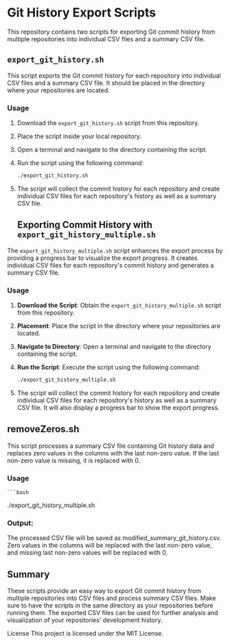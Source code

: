 # Git History Export Scripts

This repository contains two scripts for exporting Git commit history from multiple repositories into individual CSV files and a summary CSV file.

## `export_git_history.sh`

This script exports the Git commit history for each repository into individual CSV files and a summary CSV file. It should be placed in the directory where your repositories are located.

### Usage

1. Download the `export_git_history.sh` script from this repository.

2. Place the script inside your local repository.

3. Open a terminal and navigate to the directory containing the script.

4. Run the script using the following command:

   ```bash
   ./export_git_history.sh
5. The script will collect the commit history for each repository and create individual CSV files for each repository's history as well as a summary CSV file.

   ## Exporting Commit History with `export_git_history_multiple.sh`

The `export_git_history_multiple.sh` script enhances the export process by providing a progress bar to visualize the export progress. It creates individual CSV files for each repository's commit history and generates a summary CSV file.

### Usage

1. **Download the Script**: Obtain the `export_git_history_multiple.sh` script from this repository.

2. **Placement**: Place the script in the directory where your repositories are located.

3. **Navigate to Directory**: Open a terminal and navigate to the directory containing the script.

4. **Run the Script**: Execute the script using the following command:

   ```bash
   ./export_git_history_multiple.sh
5. The script will collect the commit history for each repository and create individual CSV files for each repository's history as well as a summary CSV file. It will also display a progress bar to show the export progress.

## removeZeros.sh
This script processes a summary CSV file containing Git history data and replaces zero values in the columns with the last non-zero value. If the last non-zero value is missing, it is replaced with 0.

### Usage
    ```bash
   ./export_git_history_multiple.sh

### Output:

The processed CSV file will be saved as modified_summary_git_history.csv. Zero values in the columns will be replaced with the last non-zero value, and missing last non-zero values will be replaced with 0.

## Summary
These scripts provide an easy way to export Git commit history from multiple repositories into CSV files and process summary CSV files. Make sure to have the scripts in the same directory as your repositories before running them. The exported CSV files can be used for further analysis and visualization of your repositories' development history.

License
This project is licensed under the MIT License.
